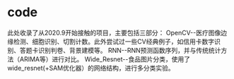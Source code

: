 # code
此处收录了从2020.9开始接触的项目，主要包括三部分：
OpenCV--医疗图像边缘检测、细胞识别、切割计数。此外尝试过一些CV经典例子，如信用卡数字识别、答题卡识别判卷、背景建模等。
RNN--RNN预测函数序列，并与传统统计方法（ARIMA等）进行对比。
Wide_Resnet--食品图片分类，使用了wide_resnet(+SAM优化器）的网络结构，进行多分类实验。
